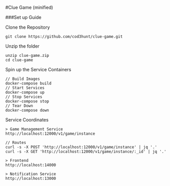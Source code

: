 #Clue Game (minified) 


###Set up Guide 


<p>Clone the Repository</p>

    git clone https://github.com/cod3hunt/clue-game.git

<p>Unzip the folder</p>

    unzip clue-game.zip
    cd clue-game

<p>Spin up the Service Containers</p>

    // Build Images
    docker-compose build
    // Start Services
    docker-compose up
    // Stop Services
    docker-compose stop
    // Tear Down
    docker-compose down

<p>Service Coordinates</p>

    > Game Management Service
    http://localhost:12000/v1/game/instance   
    
    // Routes
    curl -s -X POST 'http://localhost:12000/v1/game/instance' | jq '.'
    curl -s -X GET 'http://localhost:12000/v1/game/instance/:_id' | jq '.'

    > Frontend
    http://localhost:14000 
    
    > Notification Service 
    http://localhost:13000